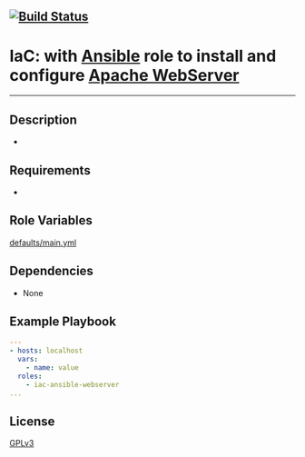 [![Build Status](https://travis-ci.org/wluisaraujo/iac-ansible-webserver.svg?branch=master)](https://travis-ci.org/wluisaraujo/iac-ansible-webserver)
---
# IaC: with [Ansible](https://www.ansible.com) role to install and configure [Apache WebServer](https://www.apache.org/)
------------

Description
------------

 *

Requirements
------------

 *

Role Variables
--------------

[defaults/main.yml](defaults/main.yml)

Dependencies
------------

* None

Example Playbook
----------------
```yaml
---
- hosts: localhost
  vars:
    - name: value
  roles:
    - iac-ansible-webserver
...    
```

License
-------

[GPLv3](https://www.gnu.org/licenses/gpl-3.0.pt-br.html)
